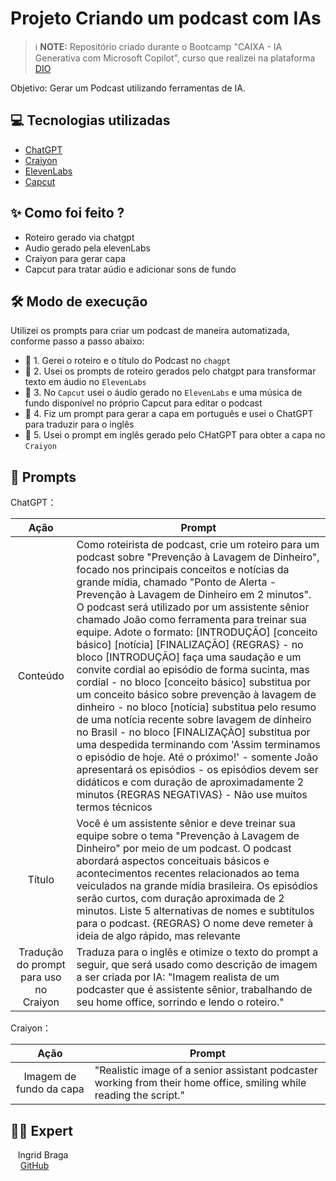 # Projeto Criando um podcast com IAs


 > ℹ️ **NOTE:** Repositório criado durante o Bootcamp "CAIXA - IA Generativa com Microsoft Copilot", curso que realizei na plataforma [DIO](https://dio.me)

Objetivo: Gerar um Podcast utilizando ferramentas de IA.

## 💻 Tecnologias utilizadas 

- [ChatGPT](https://chat.openai.com/) 
- [Craiyon](https://www.craiyon.com/)
- [ElevenLabs](https://beta.elevenlabs.io/)
- [Capcut](https://www.capcut.com/pt-br/)

## ✨ Como foi feito ?

- Roteiro gerado via chatgpt
- Audio gerado pela elevenLabs
- Craiyon para gerar capa
- Capcut para tratar aúdio e adicionar sons de fundo

## 🛠️ Modo de execução

Utilizei os prompts para criar um podcast de maneira automatizada, conforme passo a passo abaixo:

- 🤖 1. Gerei o roteiro e o título do Podcast no `chagpt`
- 🤖 2. Usei os prompts de roteiro gerados pelo chatgpt para transformar texto em áudio no `ElevenLabs`
- 🤖 3. No `Capcut` usei o áudio gerado no `ElevenLabs` e uma música de fundo disponível no próprio Capcut para editar o podcast
- 🤖 4. Fiz um prompt para gerar a capa em português e usei o ChatGPT para traduzir para o inglês 
- 🤖 5. Usei o prompt em inglês gerado pelo CHatGPT para obter a capa no `Craiyon`

## 🧠 Prompts

ChatGPT：

|   Ação   | Prompt                                                                                                                                                                                                                                                                         |
| :------: | ------------------------------------------------------------------------------------------------------------------------------------------------------------------------------------------------------------------------------------------------------------------------------ |
| Conteúdo | Como roteirista de podcast, crie um roteiro para um podcast sobre "Prevenção à Lavagem de Dinheiro", focado nos principais conceitos e notícias da grande mídia, chamado "Ponto de Alerta - Prevenção à Lavagem de Dinheiro em 2 minutos". O podcast será utilizado por um assistente sênior chamado João como ferramenta para treinar sua equipe. Adote o formato: [INTRODUÇÃO] [conceito básico] [notícia] [FINALIZAÇÃO] {REGRAS} - no bloco [INTRODUÇÃO] faça uma saudação e um convite cordial ao episódio de forma sucinta, mas cordial - no bloco [conceito básico] substitua por um conceito básico sobre prevenção à lavagem de dinheiro - no bloco [notícia] substitua pelo resumo de uma notícia recente sobre lavagem de dinheiro no Brasil - no bloco [FINALIZAÇÃO] substitua por uma despedida terminando com 'Assim terminamos o episódio de hoje. Até o próximo!' - somente João apresentará os episódios - os episódios devem ser didáticos e com duração de aproximadamente 2 minutos {REGRAS NEGATIVAS} - Não use muitos termos técnicos  |
| Título  | Você é um assistente sênior e deve treinar sua equipe sobre o tema "Prevenção à Lavagem de Dinheiro" por meio de um podcast. O podcast abordará aspectos conceituais básicos e acontecimentos recentes relacionados ao tema veiculados na grande mídia brasileira. Os episódios serão curtos, com duração aproximada de 2 minutos. Liste 5 alternativas de nomes e subtítulos para o podcast. {REGRAS} O nome deve remeter à ideia de algo rápido, mas relevante  |   
| Tradução do prompt para uso no Craiyon  | Traduza para o inglês e otimize o texto do prompt a seguir, que será usado como descrição de imagem a ser criada por IA: "Imagem realista de um podcaster que é assistente sênior, trabalhando de seu home office, sorrindo e lendo o roteiro." |


Craiyon：

|  Ação  | Prompt                                                                                 |
| :----: | -------------------------------------------------------------------------------------- |
| Imagem de fundo da capa | "Realistic image of a senior assistant podcaster working from their home office, smiling while reading the script." |


## 👨‍💻 Expert

<p>
    <p>&nbsp&nbsp&nbspIngrid Braga<br>
       &nbsp&nbsp&nbsp
       <a href="https://github.com/eu-ingrid"> GitHub</a>
    </p>
</p>
